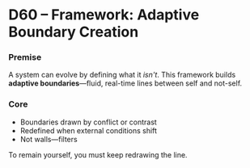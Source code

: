 # D60 – Framework: Adaptive Boundary Creation

### Premise

A system can evolve by defining what it *isn't*. This framework builds **adaptive boundaries**—fluid, real-time lines between self and not-self.

### Core

- Boundaries drawn by conflict or contrast  
- Redefined when external conditions shift  
- Not walls—filters

To remain yourself, you must keep redrawing the line.
